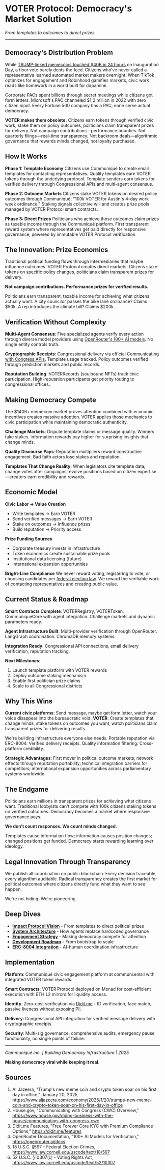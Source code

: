 # VOTER Protocol: Democracy's Market Solution

*From templates to outcomes to direct prizes*

-----

## Democracy's Distribution Problem

While [TRUMP-linked memecoins touched $40B in 24 hours](https://www.aljazeera.com/economy/2025/1/20/trumps-new-meme-coin-and-crypto-token-soar-on-his-first-day-in-office) on Inauguration Day, a floor vote barely dents the feed. Citizens who've never called a representative learned automated market makers overnight. When TikTok optimizes for engagement and Robinhood gamifies markets, civic work reads like homework in a world built for dopamine.

Corporate PACs spent billions through secret meetings while citizens got form letters. Microsoft's PAC channeled $1.2 million in 2022 with zero citizen input. Every Fortune 500 company has a PAC; none serve actual democracy.

**VOTER makes them obsolete.** Citizens earn tokens through verified civic work, stake them on policy outcomes, politicians claim transparent prizes for delivery. Not campaign contributions—performance bounties. Not quarterly filings—real-time transparency. Not backroom deals—algorithmic governance that rewards minds changed, not loyalty purchased.

## How It Works

**Phase 1: Template Economy**
Citizens use Communiqué to create email templates for contacting representatives. Quality templates earn VOTER tokens through the underlying protocol. Template senders earn tokens for verified delivery through Congressional APIs and multi-agent consensus.

**Phase 2: Outcome Markets** 
Citizens stake VOTER tokens on desired policy outcomes through Communiqué: "100k VOTER for Austin's 4-day work week ordinance." Staking signals collective will and creates prize pools managed by VOTER Protocol smart contracts.

**Phase 3: Direct Prizes**
Politicians who achieve those outcomes claim prizes as taxable income through the Communiqué platform. First transparent reward system where representatives get paid directly for responsive governance, powered by immutable VOTER Protocol verification.

## The Innovation: Prize Economics

Traditional political funding flows through intermediaries that maybe influence outcomes. VOTER Protocol creates direct markets: Citizens stake tokens on specific policy changes, politicians claim transparent prizes for delivery.

**Not campaign contributions. Performance prizes for verified results.**

Politicians earn transparent, taxable income for achieving what citizens actually want. A city councilor passes the bike lane ordinance? Claims $50k. A rep introduces the climate bill? Claims $200k.

## Verification Without Complexity

**Multi-Agent Consensus**: Five specialized agents verify every action through diverse model providers using [OpenRouter's 100+ AI models](https://openrouter.ai/docs). No single entity controls truth.

**Cryptographic Receipts**: Congressional delivery via official [Communicating with Congress APIs](https://www.house.gov/doing-business-with-the-house/communicating-with-congress-cwc). Template usage tracked. Policy outcomes verified through prediction markets and public records.

**Reputation Building**: VOTERRecords (soulbound NFTs) track civic participation. High-reputation participants get priority routing to congressional offices.

## Making Democracy Compete

The $140B+ memecoin market proves attention combined with economic incentives creates massive adoption. VOTER applies those mechanics to civic participation while maintaining democratic authenticity.

**Challenge Markets**: Dispute template claims or message quality. Winners take stakes. Information rewards pay higher for surprising insights that change minds.

**Quality Discourse Pays**: Reputation multipliers reward constructive engagement. Bad faith actors lose stakes and reputation.

**Templates That Change Reality**: When legislators cite template data; change votes after campaigns; evolve positions based on citizen expertise—creators earn credibility and rewards.

## Economic Model

**Civic Labor → Value Creation**
- Write templates → Earn VOTER
- Send verified messages → Earn VOTER  
- Stake on outcomes → Influence prizes
- Build reputation → Priority access

**Prize Funding Sources**
- Corporate treasury invests in infrastructure
- Token economics create sustainable prize pools
- Institutional data licensing (future)
- International expansion opportunities

**Bright-Line Compliance**
We never reward voting, registering to vote, or choosing candidates per [federal election law](https://www.law.cornell.edu/uscode/text/18/597). We reward the verifiable work of contacting representatives and creating public value.

## Current Status & Roadmap

**Smart Contracts Complete**: VOTERRegistry, VOTERToken, CommuniqueCore with agent integration. Challenge markets and dynamic parameters ready.

**Agent Infrastructure Built**: Multi-provider verification through OpenRouter. LangGraph coordination. ChromaDB memory systems.

**Integration Ready**: Congressional API connections, email delivery verification, reputation tracking.

**Next Milestones**:
1. Launch template platform with VOTER rewards
2. Deploy outcome staking mechanism  
3. Enable first politician prize claims
4. Scale to all Congressional districts

## Why This Wins

**Current civic platforms**: Send message, maybe get form letter, watch your voice disappear into the bureaucratic void.
**VOTER**: Create templates that change minds, stake tokens on outcomes you want, watch politicians claim transparent prizes for delivering results.

We're building infrastructure everyone else needs. Portable reputation via ERC-8004. Verified delivery receipts. Quality information filtering. Cross-platform credibility.

**Strategic Advantages**:
First mover in political outcome markets; network effects through reputation portability; technical integration barriers for competitors; international expansion opportunities across parliamentary systems worldwide.

## The Endgame

Politicians earn millions in transparent prizes for achieving what citizens want. Traditional lobbyists can't compete with 100k citizens staking tokens on verified outcomes. Democracy becomes a market where responsive governance pays.

**We don't count responses. We count minds changed.**

Templates cause information flow; information causes position changes; changed positions get funded. Democracy starts rewarding learning over ideology.

## Legal Innovation Through Transparency

We publish all coordination on public blockchain. Every decision traceable, every algorithm auditable. Radical transparency creates the first market for political outcomes where citizens directly fund what they want to see happen.

We're not hiding. We're pioneering.

## Deep Dives

- **[Impact Protocol Vision](docs/IMPACT_PROTOCOL.md)** - From templates to direct political prizes
- **[System Architecture](docs/SYSTEM_ARCHITECTURE.md)** - How agents replace hardcoded governance  
- **[Engagement Strategy](docs/design/ENGAGEMENT_AND_GAMIFICATION_STRATEGY.md)** - Making democracy compete for attention
- **[Development Roadmap](docs/implementation/DEVELOPMENT_ROADMAP.md)** - From bootstrap to scale
- **[ERC-8004 Integration](docs/ERC8004_ADAPTATION.md)** - AI-human coordination infrastructure

## Implementation

**Platform**: Communiqué civic engagement platform at communi.email with integrated VOTER token rewards.

**Smart Contracts**: VOTER Protocol deployed on Monad for cost-efficient execution with ETH L2 mirrors for liquidity access.

**Identity**: Zero-cost verification via [Didit.me](https://didit.me/features) - ID verification, face match, passive liveness without exposing PII.

**Delivery**: Congressional API integration for verified message delivery with cryptographic receipts.

**Security**: Multi-sig governance, comprehensive audits, emergency pause functionality, no single points of failure.

-----

*Communiqué Inc. | Building Democracy Infrastructure | 2025*

**Making democracy viral while keeping it real.**

## Sources

1. Al Jazeera, "Trump's new meme coin and crypto token soar on his first day in office," January 20, 2025, https://www.aljazeera.com/economy/2025/1/20/trumps-new-meme-coin-and-crypto-token-soar-on-his-first-day-in-office
2. House.gov, "Communicating with Congress (CWC) Overview," https://www.house.gov/doing-business-with-the-house/communicating-with-congress-cwc
3. Didit.me Features, "Free Forever Core KYC with Premium Compliance Options," https://didit.me/features
4. OpenRouter Documentation, "100+ AI Models for Verification," https://openrouter.ai/docs
5. 18 U.S.C. §597 - Federal Election Crimes, https://www.law.cornell.edu/uscode/text/18/597
6. 52 U.S.C. §10307(c) - Voting Rights Act, https://www.law.cornell.edu/uscode/text/52/10307